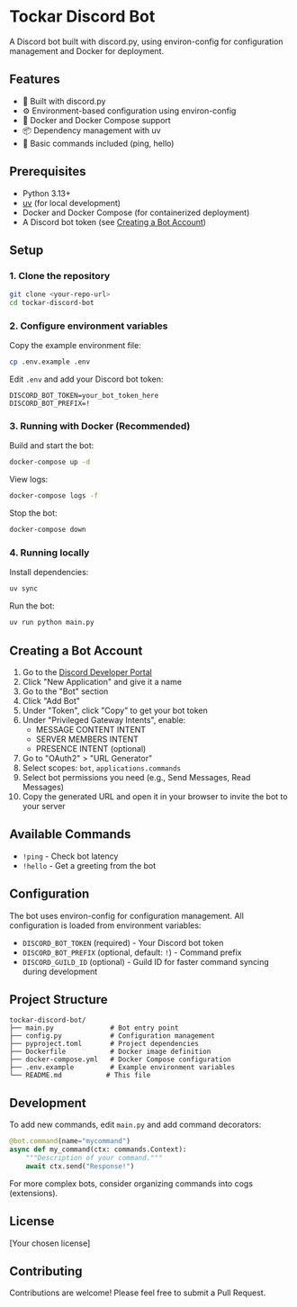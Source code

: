 # Tockar Discord Bot

A Discord bot built with discord.py, using environ-config for configuration management and Docker for deployment.

## Features

- 🤖 Built with discord.py
- ⚙️ Environment-based configuration using environ-config
- 🐳 Docker and Docker Compose support
- 📦 Dependency management with uv
- 🎯 Basic commands included (ping, hello)

## Prerequisites

- Python 3.13+
- [uv](https://github.com/astral-sh/uv) (for local development)
- Docker and Docker Compose (for containerized deployment)
- A Discord bot token (see [Creating a Bot Account](#creating-a-bot-account))

## Setup

### 1. Clone the repository

```bash
git clone <your-repo-url>
cd tockar-discord-bot
```

### 2. Configure environment variables

Copy the example environment file:

```bash
cp .env.example .env
```

Edit `.env` and add your Discord bot token:

```env
DISCORD_BOT_TOKEN=your_bot_token_here
DISCORD_BOT_PREFIX=!
```

### 3. Running with Docker (Recommended)

Build and start the bot:

```bash
docker-compose up -d
```

View logs:

```bash
docker-compose logs -f
```

Stop the bot:

```bash
docker-compose down
```

### 4. Running locally

Install dependencies:

```bash
uv sync
```

Run the bot:

```bash
uv run python main.py
```

## Creating a Bot Account

1. Go to the [Discord Developer Portal](https://discord.com/developers/applications)
2. Click "New Application" and give it a name
3. Go to the "Bot" section
4. Click "Add Bot"
5. Under "Token", click "Copy" to get your bot token
6. Under "Privileged Gateway Intents", enable:
   - MESSAGE CONTENT INTENT
   - SERVER MEMBERS INTENT
   - PRESENCE INTENT (optional)
7. Go to "OAuth2" > "URL Generator"
8. Select scopes: `bot`, `applications.commands`
9. Select bot permissions you need (e.g., Send Messages, Read Messages)
10. Copy the generated URL and open it in your browser to invite the bot to your server

## Available Commands

- `!ping` - Check bot latency
- `!hello` - Get a greeting from the bot

## Configuration

The bot uses environ-config for configuration management. All configuration is loaded from environment variables:

- `DISCORD_BOT_TOKEN` (required) - Your Discord bot token
- `DISCORD_BOT_PREFIX` (optional, default: `!`) - Command prefix
- `DISCORD_GUILD_ID` (optional) - Guild ID for faster command syncing during development

## Project Structure

```
tockar-discord-bot/
├── main.py              # Bot entry point
├── config.py            # Configuration management
├── pyproject.toml       # Project dependencies
├── Dockerfile           # Docker image definition
├── docker-compose.yml   # Docker Compose configuration
├── .env.example         # Example environment variables
└── README.md           # This file
```

## Development

To add new commands, edit `main.py` and add command decorators:

```python
@bot.command(name="mycommand")
async def my_command(ctx: commands.Context):
    """Description of your command."""
    await ctx.send("Response!")
```

For more complex bots, consider organizing commands into cogs (extensions).

## License

[Your chosen license]

## Contributing

Contributions are welcome! Please feel free to submit a Pull Request.
